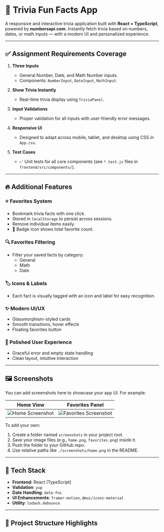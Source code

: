 # 🎲 Trivia Fun Facts App

A responsive and interactive trivia application built with **React + TypeScript**, powered by **numbersapi.com**. Instantly fetch trivia based on numbers, dates, or math inputs — with a modern UI and personalized experience.

---

## ✅ Assignment Requirements Coverage

1. **Three Inputs**
   - General Number, Date, and Math Number inputs.
   - Components: `NumberInput`, `DateInput`, `MathInput`.

2. **Show Trivia Instantly**
   - Real-time trivia display using `TriviaPanel`.

3. **Input Validations**
   - Proper validation for all inputs with user-friendly error messages.

4. **Responsive UI**
   - Designed to adapt across mobile, tablet, and desktop using CSS in `App.css`.

5. **Test Cases**
   - ✅ Unit tests for all core components (see `*.test.js` files in `frontend/src/components/`).

---

## 🔥 Additional Features

### ⭐ Favorites System
- Bookmark trivia facts with one click.
- Stored in `localStorage` to persist across sessions.
- Remove individual items easily.
- 🔔 Badge icon shows total favorite count.

### 🔍 Favorites Filtering
- Filter your saved facts by category:
  - General
  - Math
  - Date

### 🏷️ Icons & Labels
- Each fact is visually tagged with an icon and label for easy recognition.

### ✨ Modern UI/UX
- Glassmorphism-styled cards
- Smooth transitions, hover effects
- Floating favorites button

### 🎯 Polished User Experience
- Graceful error and empty state handling
- Clean layout, intuitive interaction

---

## 🖼️ Screenshots

You can add screenshots here to showcase your app UI. For example:

| Home View | Favorites Panel |
|----------|----------------|
| ![Home Screenshot](./screenshots/home.png) | ![Favorites Screenshot](./screenshots/favorites.png) |

To add your own:

1. Create a folder named `screenshots` in your project root.
2. Save your image files (e.g., `home.png`, `favorites.png`) inside it.
3. Push the folder to your GitHub repo.
4. Use relative paths like `./screenshots/home.png` in the README.

---

## 🚀 Tech Stack

- **Frontend**: React (TypeScript)
- **Validation**: `yup`
- **Date Handling**: `date-fns`
- **UI Enhancements**: `framer-motion`, `@mui/icons-material`
- **Utility**: `lodash.debounce`

---

## 📂 Project Structure Highlights

